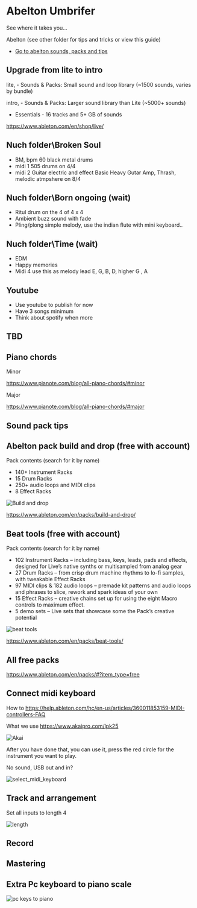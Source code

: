 # Abelton Umbrifer

See where it takes you...

Abelton (see other folder for tips and tricks or view this guide)

- [Go to abelton sounds, packs and tips](#sound-pack-tips)

## Upgrade from lite to intro

lite, - Sounds & Packs: Small sound and loop library (~1500 sounds, varies by bundle)

intro, - Sounds & Packs: Larger sound library than Lite (~5000+ sounds)

* Essentials - 16 tracks and 5+ GB of sounds

https://www.ableton.com/en/shop/live/

## Nuch folder\Broken Soul

* BM, bpm 60 black metal drums
* midi 1 505 drums on 4/4
* midi 2 Guitar electric and effect Basic Heavy Gutar Amp, Thrash, melodic atmpshere on 8/4


## Nuch folder\Born ongoing (wait)

* Ritul drum on the 4 of 4 x 4
* Ambient buzz sound with fade
* Pling/plong simple melody, use the indian flute with mini keyboard..

## Nuch folder\Time (wait)

* EDM
* Happy memories
* Midi 4 use this as melody lead E, G, B, D, higher G , A


## Youtube

* Use youtube to publish for now
* Have 3 songs minimum
* Think about spotify when more


## TBD

## Piano chords

Minor

https://www.pianote.com/blog/all-piano-chords/#minor

Major

https://www.pianote.com/blog/all-piano-chords/#major




## Sound pack tips

## Abelton pack build and drop (free with account)

Pack contents (search for it by name)

* 140+ Instrument Racks
* 15 Drum Racks
* 250+ audio loops and MIDI clips
* 8 Effect Racks

![Build and drop](https://github.com/spawnmarvel/quickguides/blob/main/abelton/101_images_ableton/build_drop.jpg)

https://www.ableton.com/en/packs/build-and-drop/

## Beat tools (free with account)

Pack contents (search for it by name)

* 102 Instrument Racks – including bass, keys, leads, pads and effects, designed for Live’s native synths or multisampled from analog gear
* 27 Drum Racks – from crisp drum machine rhythms to lo-fi samples, with tweakable Effect Racks 
* 97 MIDI clips & 182 audio loops – premade kit patterns and audio loops and phrases to slice, rework and spark ideas of your own
* 15 Effect Racks – creative chains set up for using the eight Macro controls to maximum effect. 
* 5 demo sets – Live sets that showcase some the Pack’s creative potential

![beat tools](https://github.com/spawnmarvel/quickguides/blob/main/abelton/101_images_ableton/beat_tools.jpg)

https://www.ableton.com/en/packs/beat-tools/

##  All free packs

https://www.ableton.com/en/packs/#?item_type=free


## Connect midi keyboard

How to https://help.ableton.com/hc/en-us/articles/360011853159-MIDI-controllers-FAQ

What we use https://www.akaipro.com/lpk25

![Akai](https://github.com/spawnmarvel/quickguides/blob/main/abelton/101_images_ableton/akai.jpg)


After you have done that, you can use it, press the red circle for the instrument you want to play.

No sound, USB out and in?

![select_midi_keyboard](https://github.com/spawnmarvel/quickguides/blob/main/abelton/101_images_ableton/select_midi_keyboard.jpg)

## Track and arrangement

Set all inputs to length 4

![length](https://github.com/spawnmarvel/quickguides/blob/main/abelton/101_images_ableton/length.jpg)

## Record

## Mastering

## Extra Pc keyboard to piano scale

![pc keys to piano](https://github.com/spawnmarvel/quickguides/blob/main/abelton/101_images_ableton/101_pc_keyboard.jpg)




